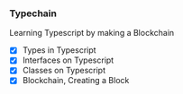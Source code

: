 ### Typechain

Learning Typescript by making a Blockchain

- [x] Types in Typescript
- [x] Interfaces on Typescript
- [x] Classes on Typescript
- [x] Blockchain, Creating a Block
